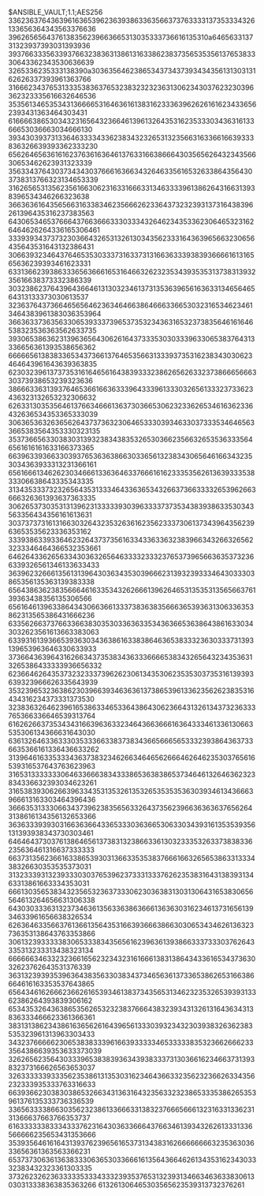 $ANSIBLE_VAULT;1.1;AES256
33623637643639616365396236393863363566373763333137353334326133656364343563376636
3962656564376138356239663665313035333736616135310a646563313731323937393031393936
39376633356339376632383631386131633862383735653535613765383330643362343530636639
3265336235333138390a303635646238653437343739343435613130313162626337393961363766
31666234376531333538363765323832323236313062343037623230396362323335616632646536
35356134653534313666653164636161383162333639626261616234336562393431363464303431
61666638653034323165643236646139613264353162353330343631613366653036663034666130
39343039373133646333343362383432326531323566316336616639333836326639393362333230
65626465636161623763616364613763316638666430356562643234356630653462623931323339
35633437643037343430376661636634326463356165326338643564303738313766323134653339
31626565313562356166306231633166633134633339613862643166313938396534346266323638
36636361643565663163383462356662623364373232393137316438396261396435316237383563
64306534653766643766366633303334326462343533623064653231626464626264336165306461
33393934373732303664326531326130343562333164363965663230656435643531643132386431
30663932346437646535303337316337313166363339383936666161316565636239393461623331
63313662393863336563666165316466326232353439353531373831393235616638373332386339
30323862376439643664613130323461373135363965616363313465646564313133373030613537
32363764373664656564623634646638646663366530323165346234613464383961383036353964
36636337363563306539333739653735323436316532373835646161646538323536363562633735
39306538636231396365643062616437333530303339633065383764313336656361393538656362
66666561383833653437366137646535663133393735316238343030623464643961643639363835
62303239613737353161646561643839333238626562633237386665666330373938653239323636
38666336313937646536616636333964333961333032656133323733623436323132653232306632
62633130353564613766346661363730366530623233626534616362336432636534353365333039
30636536326365626437373632306465333039346330373335346465633665383564353330323135
35373665633038303139323834383532653036623566326535363335646561616161633166373365
66396339366330393765363638663033656132383430656461663432353034363933313231366161
65616661346262303466613363646337666161623335356261363933353833306638643335343335
31343533373232656435313334643363653432663736633332653962663666326361393637363335
30626537303531313962313333393039633337373534383938633530343563356434356161613631
30373737316131663032643235326361623562333730613734396435623963653535623336353162
33393863393364623264373735616334336336323839663432663265623233346464366532353661
64626433626563343036326564633332333237653739656636353732366339326561346133633433
36396232666135613139643036343530396662313932393334643033303865356135363139383338
65643863623835666461633534326266613962646531353531356566376139363438356135306566
65616461396338643430663661333738363835666365393631306336353862313565386431666236
63356266373766336638303530336363353436366536386438616330343032623561613663383063
63393161393665393630343638616338386463653833323630333731393139653963646330633933
37366436396431626634373538343633366665383432656432343536313265386433333936656332
62366462643537323233373962623061343530623535303735316139393639323966626335643939
35323965323638623039663934636361373865396133623562623835316434316234373331373530
32383632646239616538633465336438643062366431326134373236333765366336646539313764
61626266373534343166396363323464366366616364333461336130663535306134366631643030
63613264633633303533366338373834366566656533323938643637336635366161336436633262
31396461633533343637383234626634646562666462646235303765616539316537643763623963
31653133333330646336663834333865363838653734646132646362323834336632393034623261
31653839306266396334353135326135326535353536303934613436663966613163303464396436
36663531333066343739623835656332643735623966363636376562643138616134356132653366
36363339393031663636643365333036366530633034393161353539356131393938343730303461
64646437303761386465613738313238663361303233353263373838336235636461316637333333
66373135623661633865393031366335353837666166326565386331333438326630353535373031
31323339313239333030376539623733313337626235383164313839313463313861663334353031
66613035653834323565323637333062303638313031306431653830656564613264656631306338
64303033363132373463613563363863666136363031623461373165613934633961656638326534
62636463356637613661356435316639366638663030653434626136323736353138643763353866
30613239333338306533383435656162396361393866333733303762643335313233313438323134
66666634633232366165623234323161666138313864343361653437363032623762643531376339
36313239393539636438356330383437346563613733653862653166386664616163353537643865
65643461626662366261653934613837343565313462323532653939313362386264393839306162
65343532643638653562653232383766643832393431326131643634313836333466623361366361
38313138623438616365626164396561333039323432303938326362383535323961313963303433
34323766666230653838333961663933333465333338353236626662333564386639353633373039
32626562356430333965383839363439383337313036616234663731393832373166626563653037
32633333393335623538613135303162346436633235623236626334356232333935333763316633
66393662303830386532663431363164323563323238653335386265353961376135333736336539
33656333386630356232386133666331383237666566613231633133623131366637663766353737
61633333383334333762316430363366643766346139343262613331336566666235653431353666
35393564616164313937623965616537313438316266666666323536303633656361363563366231
65373730636136383330636530336661613564366462613435316234303332383432323361303335
37326232623633333533343332393537653132393134663463633830613030313338363835363266
613261306465303565623539313732376261
